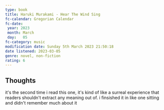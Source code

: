 ```yaml
---
type: book
title: Haruki Murakami - Hear The Wind Sing
fc-calendar: Gregorian Calendar
fc-date: 
 year: 2023
 month: March
 day:   05
fc-category: music
modification date: Sunday 5th March 2023 21:50:18
date listened: 2023-03-05
genre: novel, non-fiction
rating: 6
---
```

## Thoughts

it's the second time i read this one, it's kind of like a surreal experience that readers shouldn't extract any meaning out of. i finsished it in like one sitting and didn't remember much about it